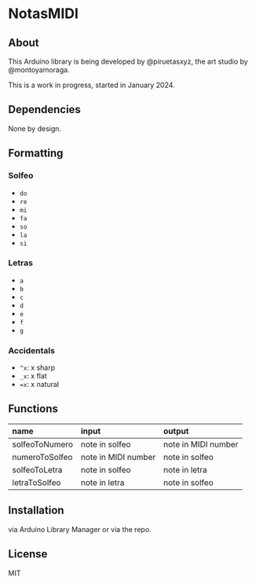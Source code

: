 # NotasMIDI

## About

This Arduino library is being developed by @piruetasxyz, the art studio by @montoyamoraga.

This is a work in progress, started in January 2024.

## Dependencies

None by design.

## Formatting

### Solfeo

- `do`
- `re`
- `mi`
- `fa`
- `so`
- `la`
- `si`

### Letras

- `a`
- `b`
- `c`
- `d`
- `e`
- `f`
- `g`

### Accidentals

- `^x`: x sharp
- `_x`: x flat
- `=x`: x natural

## Functions

| name           | input               | output              |
| :------------- | :------------------ | :------------------ |
| solfeoToNumero | note in solfeo      | note in MIDI number |
| numeroToSolfeo | note in MIDI number | note in solfeo      |
| solfeoToLetra  | note in solfeo      | note in letra       |
| letraToSolfeo  | note in letra       | note in solfeo      |

## Installation

via Arduino Library Manager or via the repo.

## License

MIT
